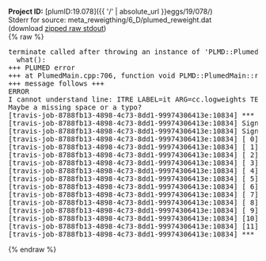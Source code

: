 **Project ID:** [plumID:19.078]({{ '/' | absolute_url }}eggs/19/078/)  
Stderr for source:  meta_reweigthing/6_D/plumed_reweight.dat   
(download [zipped raw stdout](plumed_reweight.dat.plumed.stdout.txt.zip))  
{% raw %}
<pre>
terminate called after throwing an instance of 'PLMD::Plumed::ExceptionError'
  what():  
+++ PLUMED error
+++ at PlumedMain.cpp:706, function void PLMD::PlumedMain::readInputWords(const std::vector<std::__cxx11::basic_string<char> >&)
+++ message follows +++
ERROR
I cannot understand line: ITRE LABEL=it ARG=cc.logweights TEMP=1 MAXITER=10
Maybe a missing space or a typo?
[travis-job-8788fb13-4898-4c73-8dd1-99974306413e:10834] *** Process received signal ***
[travis-job-8788fb13-4898-4c73-8dd1-99974306413e:10834] Signal: Aborted (6)
[travis-job-8788fb13-4898-4c73-8dd1-99974306413e:10834] Signal code:  (-6)
[travis-job-8788fb13-4898-4c73-8dd1-99974306413e:10834] [ 0] /lib/x86_64-linux-gnu/libc.so.6(+0x354b0)[0x7fd1198204b0]
[travis-job-8788fb13-4898-4c73-8dd1-99974306413e:10834] [ 1] /lib/x86_64-linux-gnu/libc.so.6(gsignal+0x38)[0x7fd119820428]
[travis-job-8788fb13-4898-4c73-8dd1-99974306413e:10834] [ 2] /lib/x86_64-linux-gnu/libc.so.6(abort+0x16a)[0x7fd11982202a]
[travis-job-8788fb13-4898-4c73-8dd1-99974306413e:10834] [ 3] /usr/lib/x86_64-linux-gnu/libstdc++.so.6(_ZN9__gnu_cxx27__verbose_terminate_handlerEv+0x16d)[0x7fd119e5a84d]
[travis-job-8788fb13-4898-4c73-8dd1-99974306413e:10834] [ 4] /usr/lib/x86_64-linux-gnu/libstdc++.so.6(+0x8d6b6)[0x7fd119e586b6]
[travis-job-8788fb13-4898-4c73-8dd1-99974306413e:10834] [ 5] /usr/lib/x86_64-linux-gnu/libstdc++.so.6(+0x8d701)[0x7fd119e58701]
[travis-job-8788fb13-4898-4c73-8dd1-99974306413e:10834] [ 6] /usr/lib/x86_64-linux-gnu/libstdc++.so.6(+0x8d919)[0x7fd119e58919]
[travis-job-8788fb13-4898-4c73-8dd1-99974306413e:10834] [ 7] plumed[0x40ec85]
[travis-job-8788fb13-4898-4c73-8dd1-99974306413e:10834] [ 8] plumed[0x40f082]
[travis-job-8788fb13-4898-4c73-8dd1-99974306413e:10834] [ 9] plumed[0x409fe0]
[travis-job-8788fb13-4898-4c73-8dd1-99974306413e:10834] [10] /lib/x86_64-linux-gnu/libc.so.6(__libc_start_main+0xf0)[0x7fd11980b830]
[travis-job-8788fb13-4898-4c73-8dd1-99974306413e:10834] [11] plumed[0x40a0a9]
[travis-job-8788fb13-4898-4c73-8dd1-99974306413e:10834] *** End of error message ***
</pre>
{% endraw %}

